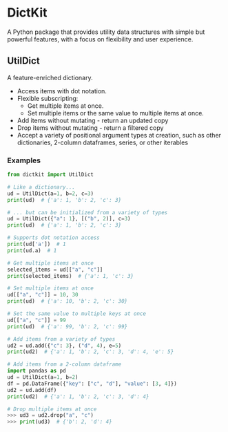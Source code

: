 # DictKit

A Python package that provides utility data structures with simple but powerful
features, with a focus on flexibility and user experience.

## UtilDict

A feature-enriched dictionary.

- Access items with dot notation.
- Flexible subscripting:
    - Get multiple items at once.
    - Set multiple items or the same value to multiple items at once.
- Add items without mutating - return an updated copy
- Drop items without mutating - return a filtered copy
- Accept a variety of positional argument types at creation, such as other dictionaries, 2-column dataframes, series, or other iterables

### Examples

```python
from dictkit import UtilDict

# Like a dictionary...
ud = UtilDict(a=1, b=2, c=3)
print(ud)  # {'a': 1, 'b': 2, 'c': 3}

# ... but can be initialized from a variety of types
ud = UtilDict({"a": 1}, [("b", 2)], c=3)
print(ud)  # {'a': 1, 'b': 2, 'c': 3}

# Supports dot notation access
print(ud['a'])  # 1
print(ud.a)  # 1

# Get multiple items at once
selected_items = ud[["a", "c"]]
print(selected_items)  # {'a': 1, 'c': 3}

# Set multiple items at once
ud[["a", "c"]] = 10, 30
print(ud)  # {'a': 10, 'b': 2, 'c': 30}

# Set the same value to multiple keys at once
ud[["a", "c"]] = 99
print(ud)  # {'a': 99, 'b': 2, 'c': 99}

# Add items from a variety of types
ud2 = ud.add({"c": 3}, ("d", 4), e=5)
print(ud2)  # {'a': 1, 'b': 2, 'c': 3, 'd': 4, 'e': 5}

# Add items from a 2-column dataframe
import pandas as pd
ud = UtilDict(a=1, b=2)
df = pd.DataFrame({"key": ["c", "d"], "value": [3, 4]})
ud2 = ud.add(df)
print(ud2)  # {'a': 1, 'b': 2, 'c': 3, 'd': 4}

# Drop multiple items at once
>>> ud3 = ud2.drop("a", "c")
>>> print(ud3)  # {'b': 2, 'd': 4}
```
